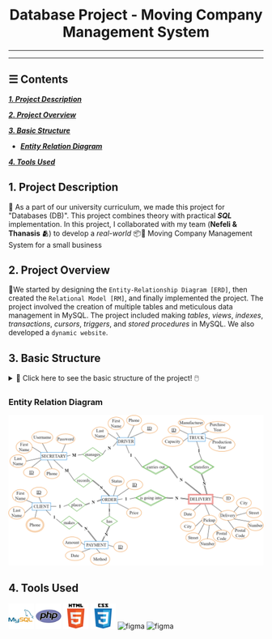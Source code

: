 # <h1 style="text-align: center"> Database Project - Moving Company Management System
---
---
## ☰ Contents
  [**_1. Project Description_**](#1-project-description)
  
  [**_2. Project Overview_**](#2-project-overview)
 
  [**_3. Basic Structure_**](#3-basic-structure)
  
  - [**_Entity Relation Diagram_**](#31-entity-relation-diagram)

  [**_4. Tools Used_**](#4-tools-used)
  
## 1. Project Description 
📄 As a part of our university curriculum, we made this project for "Databases (DB)". This project combines theory with practical **_SQL_** implementation. In this project, I collaborated with my team (**Nefeli & Thanasis 🫂**) to develop a <i>real-world</i> 📦🚛 Moving Company Management System for a small business

## 2. Project Overview
🎯We started by designing the  `Entity-Relationship Diagram [ERD]`, then created the `Relational Model [RM]`, and finally implemented the project. The project involved the creation of multiple tables and meticulous data management in MySQL. The project included making *tables*, *views*, *indexes*, *transactions*, *cursors*, *triggers*, and *stored procedures* in MySQL. We also developed a `dynamic website`.

## 3. Basic Structure
<details>
<summary>
🔎 Click here to see the basic structure of the project! 🖱️
</summary>

#### **Identification of Entities:**
⇾ **Secretary**
 <br>
<ins>Attributes: id, firstName, lastName, username, password, phone</ins>
<br>
⇾ **Client** <br>
<ins>Attributes: id, firstName, lastName, phone</ins>
<br>
⇾ **Driver** <br>
<ins>Attributes: id, firstName, lastName, phone</ins>
<br>
⇾ **Orders** <br>
<ins>Attributes: id, price, status</ins>
<br>
⇾ **Delivery**<br>
<ins>Attributes: id, date, pCity, pStreet, pNumber, pPostalCode, dCity, dStreet, dNumber, dPostalCode</ins>
<br>
⇾ **Truck** <br>
<ins>Attributes: id, manufacturer, capacity, purchaseYear, productionYear</ins>
<br>
⇾ **Payment** <br>
<ins>Attributes: id, amount, method, date</ins>
</details>

### Entity Relation Diagram
![ERD](images/ER.png)

## 4. Tools Used
<p align="left">   

<img src="https://raw.githubusercontent.com/devicons/devicon/master/icons/mysql/mysql-original-wordmark.svg" alt="mysql" width="50" height="50"/>
<img src="https://raw.githubusercontent.com/devicons/devicon/master/icons/php/php-original.svg" alt="php" width="50" height="50"/>  
<img src="https://raw.githubusercontent.com/devicons/devicon/master/icons/html5/html5-original-wordmark.svg" alt="html5" width="50" height="50"/>
<img src="https://raw.githubusercontent.com/devicons/devicon/master/icons/css3/css3-original-wordmark.svg" alt="css3" width="50" height="50"/>
<img src="https://upload.vectorlogo.zone/logos/visualstudio_code/images/a4381320-f83c-4a29-9db3-b241c1d096b1.svg" alt="figma" width="45" height="45"/> 
<img src="https://www.vectorlogo.zone/logos/figma/figma-icon.svg" alt="figma" width="40" height="40"/> 
</p>
